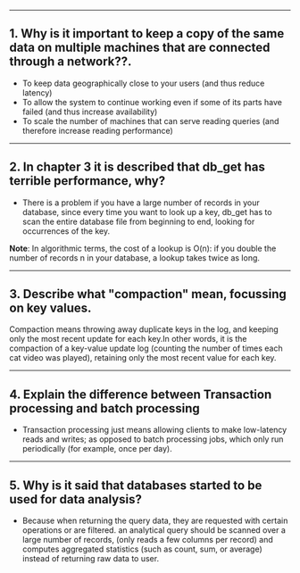 ***
## 1. Why is it important to keep a copy of the same data on multiple machines that are connected through a network??.

- To keep data geographically close to your users (and thus reduce latency)
- To allow the system to continue working even if some of its parts have failed
(and thus increase availability)
- To scale the number of machines that can serve reading queries (and therefore
increase reading performance)


***

## 2. **In chapter 3 it is described that db_get has terrible performance, why?**
- There is a problem if you have a large number of records in your database, since every time you want to look up a key, db_get has to scan the entire database file from beginning to end, looking for occurrences of the key.

**Note**: In algorithmic terms, the cost of a lookup is O(n): if you double the number of records n in your database, a lookup takes twice as long. 
 
***

## 3. **Describe what "compaction" mean,  focussing on key values.**

Compaction means throwing away duplicate keys in the log, and keeping only the most recent update for each key.In other words, it is the compaction of a key-value update log (counting the number of times each cat video was played), retaining only the most recent value for each key.


***

## 4. Explain the difference between Transaction processing and batch processing 
- Transaction processing just means allowing clients to make low-latency reads and writes; as opposed to batch processing jobs, which only run periodically (for example, once per day).

***

## 5. Why is it said that databases started to be used for data analysis?

- Because when returning the query data, they are requested with certain operations or are filtered. an analytical query should be scanned over a large number of records, (only reads a few columns per record) and computes aggregated statistics (such as count, sum, or average) instead of returning raw data to user.

